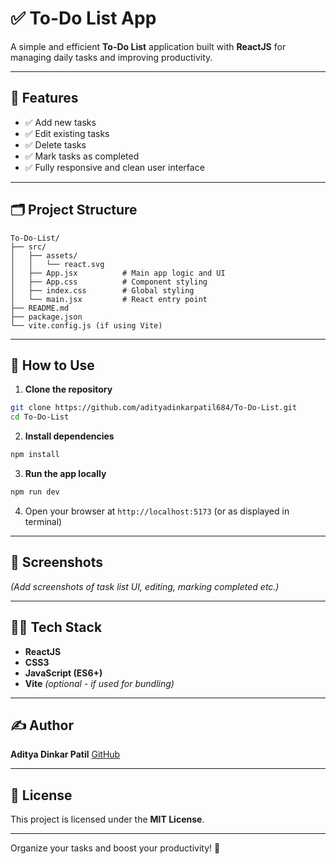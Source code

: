# ✅ To-Do List App

A simple and efficient **To-Do List** application built with **ReactJS** for managing daily tasks and improving productivity.

---

## 🚀 Features

* ✅ Add new tasks
* ✅ Edit existing tasks
* ✅ Delete tasks
* ✅ Mark tasks as completed
* ✅ Fully responsive and clean user interface

---

## 🗂️ Project Structure

```
To-Do-List/
├── src/
│   ├── assets/
│   │   └── react.svg
│   ├── App.jsx          # Main app logic and UI
│   ├── App.css          # Component styling
│   ├── index.css        # Global styling
│   └── main.jsx         # React entry point
├── README.md
├── package.json
└── vite.config.js (if using Vite)
```

---

## 🔧 How to Use

1. **Clone the repository**

```bash
git clone https://github.com/adityadinkarpatil684/To-Do-List.git
cd To-Do-List
```

2. **Install dependencies**

```bash
npm install
```

3. **Run the app locally**

```bash
npm run dev
```

4. Open your browser at `http://localhost:5173` (or as displayed in terminal)

---

## 📸 Screenshots

*(Add screenshots of task list UI, editing, marking completed etc.)*

---

## 🧑‍💻 Tech Stack

* **ReactJS**
* **CSS3**
* **JavaScript (ES6+)**
* **Vite** *(optional - if used for bundling)*

---

## ✍️ Author

**Aditya Dinkar Patil**
[GitHub](https://github.com/adityadinkarpatil684)

---

## 📃 License

This project is licensed under the **MIT License**.

---

Organize your tasks and boost your productivity! 📝
